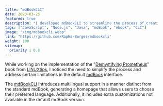 ```yaml
---
title: "mdBookCLI"
date: 2023-03-26
featured: true
description: "I developed mdBookCLI to streamline the process of creating an ebook using mdBook."
tags: ["JavaScript", "Node.js", "Java", "mdBook", "ebook", "CLI"]
image: "/img/mdbookcli.webp"
link: "https://github.com/Rapha-Borges/mdbookcli"
weight: 100
sitemap:
  priority : 0.8
---
```


While working on the implementation of the "[Demystifying Prometheus](https://livro.descomplicandoprometheus.com.br/)" book from [LINUXtips](https://www.linuxtips.io/quem-somos), I noticed the need to simplify the process and address certain limitations in the default [mdBook](https://github.com/rust-lang/mdBook) interface.

The [mdBookCLI](https://github.com/Rapha-Borges/mdbookcli) introduces multilingual support in a manner distinct from the standard mdBook, generating a homepage that allows users to choose their preferred language. Additionally, it includes extra customizations not available in the default mdBook version.